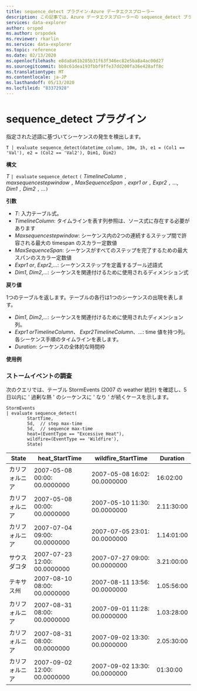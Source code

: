 ```yaml
---
title: sequence_detect プラグイン-Azure データエクスプローラー
description: この記事では、Azure データエクスプローラーの sequence_detect プラグインについて説明します。
services: data-explorer
author: orspod
ms.author: orspodek
ms.reviewer: rkarlin
ms.service: data-explorer
ms.topic: reference
ms.date: 02/13/2020
ms.openlocfilehash: e8da8a61b285b31f63f346ec82e5ba8a4ac00d27
ms.sourcegitcommit: bb8c61dea193fbbf9ffe37dd200fa36e428aff8c
ms.translationtype: MT
ms.contentlocale: ja-JP
ms.lasthandoff: 05/13/2020
ms.locfileid: "83372928"
---
```

# <a name="sequence_detect-plugin"></a>sequence_detect プラグイン

指定された述語に基づいてシーケンスの発生を検出します。

```kusto
T | evaluate sequence_detect(datetime_column, 10m, 1h, e1 = (Col1 == 'Val'), e2 = (Col2 == 'Val2'), Dim1, Dim2)
```

**構文**

*T* `| evaluate` `sequence_detect` `(` *TimelineColumn* `,` *maxsequencestepwindow* `,` *MaxSequenceSpan* `,` *expr1 or* `,` *Expr2* `,` ..., *Dim1* `,` *Dim2* `,` ...`)`

**引数**

* *T*: 入力テーブル式。
* *TimelineColumn*: タイムラインを表す列参照は、ソース式に存在する必要があります
* *Maxsequencestepwindow*: シーケンス内の2つの連続するステップ間で許容される最大の timespan のスカラー定数値
* *MaxSequenceSpan*: シーケンスがすべてのステップを完了するための最大スパンのスカラー定数値
* *Expr1 or*, *Expr2*,...: シーケンスステップを定義するブール述語式
* *Dim1*, *Dim2*,...: シーケンスを関連付けるために使用されるディメンション式

**戻り値**

1つのテーブルを返します。テーブルの各行は1つのシーケンスの出現を表します。

* *Dim1*, *Dim2*,...: シーケンスを関連付けるために使用されたディメンション列。
* *Expr1 or*_*TimelineColumn*、 *Expr2*_*TimelineColumn*、...: time 値を持つ列。各シーケンス手順のタイムラインを表します。
* *Duration*: シーケンスの全体的な時間枠

**使用例**

### <a name="exploring-storm-events"></a>ストームイベントの調査 

次のクエリでは、テーブル StormEvents (2007 の weather 統計) を確認し、5日以内に ' 過剰な熱 ' のシーケンスに ' なり ' が続くケースを示します。

<!-- csl: https://help.kusto.windows.net/Samples -->
```kusto
StormEvents
| evaluate sequence_detect(
        StartTime,
        5d,  // step max-time
        5d,  // sequence max-time
        heat=(EventType == "Excessive Heat"), 
        wildfire=(EventType == 'Wildfire'), 
        State)
```

|State|heat_StartTime|wildfire_StartTime|Duration|
|---|---|---|---|
|カリフォルニア|2007-05-08 00:00: 00.0000000|2007-05-08 16:02: 00.0000000|16:02:00|
|カリフォルニア|2007-05-08 00:00: 00.0000000|2007-05-10 11:30: 00.0000000|2.11:30:00|
|カリフォルニア|2007-07-04 09:00: 00.0000000|2007-07-05 23:01: 00.0000000|1.14:01:00|
|サウスダコタ|2007-07-23 12:00: 00.0000000|2007-07-27 09:00: 00.0000000|3.21:00:00|
|テキサス州|2007-08-10 08:00: 00.0000000|2007-08-11 13:56: 00.0000000|1.05:56:00|
|カリフォルニア|2007-08-31 08:00: 00.0000000|2007-09-01 11:28: 00.0000000|1.03:28:00|
|カリフォルニア|2007-08-31 08:00: 00.0000000|2007-09-02 13:30: 00.0000000|2.05:30:00|
|カリフォルニア|2007-09-02 12:00: 00.0000000|2007-09-02 13:30: 00.0000000|01:30:00|
